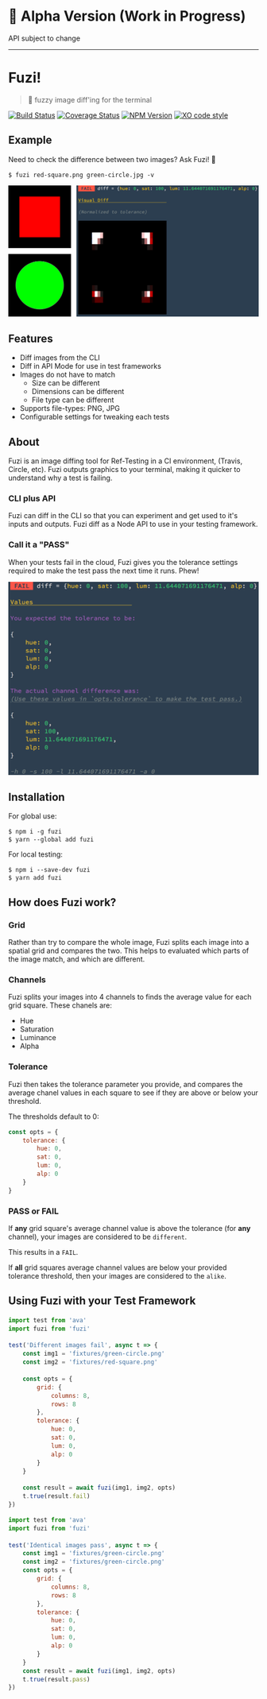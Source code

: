 # 🚧  Alpha Version (Work in Progress)

API subject to change

---

# Fuzi!

> 🐻  fuzzy image diff'ing for the terminal

[![Build Status](https://travis-ci.org/F1LT3R/fuzi.svg?branch=master)](https://travis-ci.org/F1LT3R/fuzi)
[![Coverage Status](https://coveralls.io/repos/github/F1LT3R/fuzi/badge.svg?branch=master)](https://coveralls.io/github/F1LT3R/fuzi?branch=master)
[![NPM Version](https://img.shields.io/npm/v/fuzi.svg)](https://www.npmjs.com/package/fuzi)
[![XO code style](https://img.shields.io/badge/code_style-XO-5ed9c7.svg)](https://github.com/sindresorhus/xo)

## Example

Need to check the difference between two images? Ask Fuzi! 🐻

```shell
$ fuzi red-square.png green-circle.jpg -v
```

![Fuzi! in action](examples/first-glance-grid.png)

## Features

- Diff images from the CLI
- Diff in API Mode for use in test frameworks
- Images do not have to match
	+ Size can be different
	+ Dimensions can be different
	+ File type can be different
- Supports file-types: PNG, JPG
- Configurable settings for tweaking each tests


## About

Fuzi is an image diffing tool for Ref-Testing in a CI environment, (Travis, Circle, etc). Fuzi outputs graphics to your terminal, making it quicker to understand why a test is failing. 

### CLI plus API
	
Fuzi can diff in the CLI so that you can experiment and get used to it's inputs and outputs. Fuzi diff as a Node API to use in your testing framework.

### Call it a "PASS"

When your tests fail in the cloud, Fuzi gives you the tolerance settings required to make the test pass the next time it runs. Phew!

![Test details in the Terminal](examples/details.png)

## Installation

For global use:

```shell
$ npm i -g fuzi
$ yarn --global add fuzi
```

For local testing:

```shell
$ npm i --save-dev fuzi
$ yarn add fuzi
```

## How does Fuzi work?

### Grid

Rather than try to compare the whole image, Fuzi splits each image into a spatial grid and compares the two. This helps to evaluated which parts of the image match, and which are different.

### Channels

Fuzi splits your images into 4 channels to finds the average value for each grid square. These chanels are:

- Hue
- Saturation
- Luminance
- Alpha

### Tolerance

Fuzi then takes the tolerance parameter you provide, and compares the average chanel values in each square to see if they are above or below your threshold.

The thresholds default to 0:

```js
const opts = {
	tolerance: {
		hue: 0,
		sat: 0,
		lum: 0,
		alp: 0
	}
}
```

### PASS or FAIL

If **any** grid square's average channel value is above the tolerance (for **any** channel), your images are considered to be `different`.

This results in a `FAIL`.

If **all** grid squares average channel values are below your provided tolerance threshold, then your images are considered to the `alike`.

## Using Fuzi with your Test Framework

```js
import test from 'ava'
import fuzi from 'fuzi'

test('Different images fail', async t => {
	const img1 = 'fixtures/green-circle.png'
	const img2 = 'fixtures/red-square.png'

	const opts = {
		grid: {
			columns: 8,
			rows: 8
		},
		tolerance: {
			hue: 0,
			sat: 0,
			lum: 0,
			alp: 0
		}
	}

	const result = await fuzi(img1, img2, opts)
	t.true(result.fail)
})
```

```js
import test from 'ava'
import fuzi from 'fuzi'

test('Identical images pass', async t => {
	const img1 = 'fixtures/green-circle.png'
	const img2 = 'fixtures/green-circle.png'
	const opts = {
		grid: {
			columns: 8,
			rows: 8
		},
		tolerance: {
			hue: 0,
			sat: 0,
			lum: 0,
			alp: 0
		}
	}
	const result = await fuzi(img1, img2, opts)
	t.true(result.pass)
})
```


